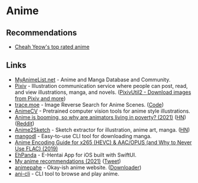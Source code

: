 # Anime

## Recommendations

- [Cheah Yeow's top rated anime](https://myanimelist.net/animelist/chuyeow?status=7&order=4&order2=0)

## Links

- [MyAnimeList.net](https://myanimelist.net/) - Anime and Manga Database and Community.
- [Pixiv](https://www.pixiv.net/en/) - Illustration communication service where people can post, read, and view illustrations, manga, and novels. ([PixivUtil2 - Download images from Pixiv and more](https://github.com/Nandaka/PixivUtil2))
- [trace.moe](https://trace.moe/) - Image Reverse Search for Anime Scenes. ([Code](https://github.com/soruly/trace.moe))
- [AnimeCV](https://github.com/kosuke1701/AnimeCV) - Pretrained computer vision tools for anime style illustrations.
- [Anime is booming, so why are animators living in poverty? (2021)](https://www.nytimes.com/2021/02/24/business/japan-anime.html) ([HN](https://news.ycombinator.com/item?id=26275488)) ([Reddit](https://www.reddit.com/r/television/comments/ltulz1/anime_is_booming_so_why_are_animators_living_in/))
- [Anime2Sketch](https://github.com/Mukosame/Anime2Sketch) - Sketch extractor for illustration, anime art, manga. ([HN](https://news.ycombinator.com/item?id=27070838))
- [mangodl](https://github.com/Gyro7/mangodl) - Easy-to-use CLI tool for downloading manga.
- [Anime Encoding Guide for x265 (HEVC) & AAC/OPUS (and Why to Never Use FLAC) (2019)](https://kokomins.wordpress.com/2019/10/10/anime-encoding-guide-for-x265-and-why-to-never-use-flac/)
- [EhPanda](https://github.com/tatsuz0u/EhPanda) - E-Hentai App for iOS built with SwiftUI.
- [My anime recommendations (2021)](https://noahpinion.substack.com/p/my-anime-recommendations) ([Tweet](https://twitter.com/Noahpinion/status/1434059309516673024))
- [animepahe](https://animepahe.com/) - Okay-ish anime website. ([Downloader](https://github.com/sreekaransrinath/animedownloader))
- [ani-cli](https://github.com/pystardust/ani-cli) - CLI tool to browse and play anime.
